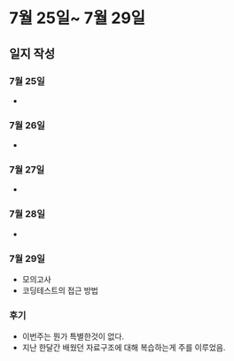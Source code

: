 # 7월 25일~ 7월 29일 

## 일지 작성
### 7월 25일
- 
### 7월 26일
- 
### 7월 27일
- 
### 7월 28일
- 
### 7월 29일
- 모의고사
- 코딩테스트의 접근 방법 

### 후기
- 이번주는 뭔가 특별한것이 없다.
- 지난 한달간 배웠던 자료구조에 대해 복습하는게 주를 이루었음.